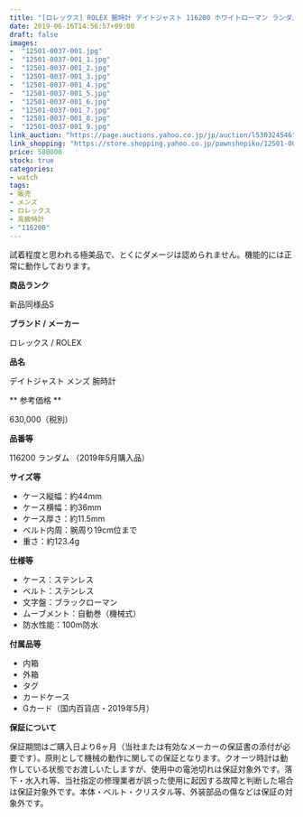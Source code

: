 ```yaml
---
title: "[ロレックス] ROLEX 腕時計 デイトジャスト 116200 ホワイトローマン ランダム メンズ 自動巻 極美品 日ロレ正規品"
date: 2019-06-16T14:56:57+09:00
draft: false
images:
-  "12501-0037-001.jpg"
-  "12501-0037-001_1.jpg"
-  "12501-0037-001_2.jpg"
-  "12501-0037-001_3.jpg"
-  "12501-0037-001_4.jpg"
-  "12501-0037-001_5.jpg"
-  "12501-0037-001_6.jpg"
-  "12501-0037-001_7.jpg"
-  "12501-0037-001_8.jpg"
-  "12501-0037-001_9.jpg"
link_auction: "https://page.auctions.yahoo.co.jp/jp/auction/l530324546"
link_shopping: "https://store.shopping.yahoo.co.jp/pawnshopiko/12501-0037-001.html"
price: 580000
stock: true
categories:
- watch
tags:
- 販売
- メンズ
- ロレックス
- 高級時計
- "116200"
---
```

試着程度と思われる極美品で、とくにダメージは認められません。機能的には正常に動作しております。

**商品ランク**

新品同様品S

**ブランド / メーカー**

ロレックス / ROLEX

**品名**

デイトジャスト メンズ 腕時計

** 参考価格 **

630,000（税別）

**品番等**

116200 ランダム （2019年5月購入品）

**サイズ等**

- ケース縦幅：約44mm
- ケース横幅：約36mm
- ケース厚さ：約11.5mm
- ベルト内周：腕周り19cm位まで
- 重さ：約123.4g

**仕様等**

- ケース：ステンレス
- ベルト：ステンレス
- 文字盤：ブラックローマン
- ムーブメント：自動巻（機械式）
- 防水性能：100m防水

**付属品等**

- 内箱
- 外箱
- タグ
- カードケース
- Gカード（国内百貨店・2019年5月）

**保証について**

保証期間はご購入日より6ヶ月（当社または有効なメーカーの保証書の添付が必要です）。原則として機械の動作に関しての保証となります。クオーツ時計は動作している状態でお渡しいたしますが、使用中の電池切れは保証対象外です。落下・水入れ等、当社指定の修理業者が誤った使用に起因する故障と判断した場合は保証対象外です。本体・ベルト・クリスタル等、外装部品の傷などは保証の対象外です。
